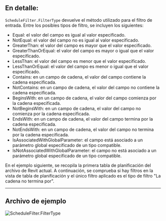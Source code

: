 ## En detalle:
`ScheduleFilter.FilterType` devuelve el método utilizado para el filtro de entrada.
Entre los posibles tipos de filtro, se incluyen los siguientes:

- Equal: el valor del campo es igual al valor especificado.
- NotEqual: el valor del campo no es igual al valor especificado.
- GreaterThan: el valor del campo es mayor que el valor especificado.
- GreaterThanOrEqual: el valor del campo es mayor o igual que el valor especificado.
- LessThan: el valor del campo es menor que el valor especificado.
- LessThanOrEqual: el valor del campo es menor o igual que el valor especificado.
- Contains: en un campo de cadena, el valor del campo contiene la cadena especificada.
- NotContains: en un campo de cadena, el valor del campo no contiene la cadena especificada.
- BeginsWith: en un campo de cadena, el valor del campo comienza por la cadena especificada.
- NotBeginsWith: en un campo de cadena, el valor del campo no comienza por la cadena especificada.
- EndsWith: en un campo de cadena, el valor del campo termina por la cadena especificada.
- NotEndsWith: en un campo de cadena, el valor del campo no termina por la cadena especificada.
- IsAssociatedWithGlobalParameter: el campo está asociado a un parámetro global especificado de un tipo compatible.
- IsNotAssociatedWithGlobalParameter: el campo no está asociado a un parámetro global especificado de un tipo compatible.

En el ejemplo siguiente, se recopila la primera tabla de planificación del archivo de Revit actual. A continuación, se comprueba si hay filtros en la vista de tabla de planificación y el único filtro aplicado es el tipo de filtro "La cadena no termina por".
___
## Archivo de ejemplo

![ScheduleFilter.FilterType](./Revit.Schedules.ScheduleFilter.FilterType_img.jpg)
